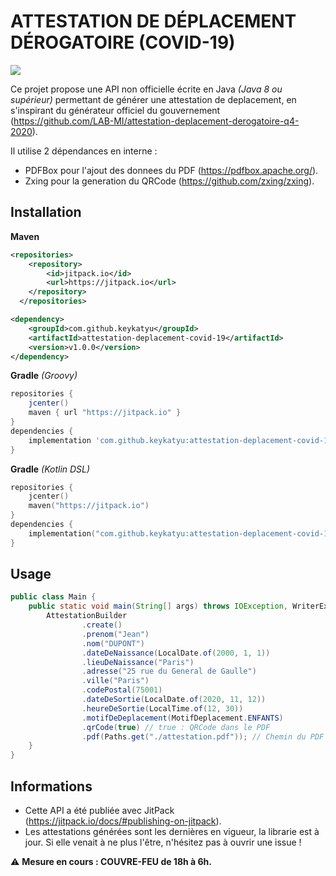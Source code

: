 # ATTESTATION DE DÉPLACEMENT DÉROGATOIRE (COVID-19)

[![](https://jitpack.io/v/KeyKatyu/attestation-deplacement-covid-19.svg)](https://jitpack.io/#KeyKatyu/attestation-deplacement-covid-19)

Ce projet propose une API non officielle écrite en Java *(Java 8 ou supérieur)* permettant de générer une attestation de deplacement, en s'inspirant du générateur officiel du gouvernement (https://github.com/LAB-MI/attestation-deplacement-derogatoire-q4-2020).

Il utilise 2 dépendances en interne : 
* PDFBox pour l'ajout des donnees du PDF (https://pdfbox.apache.org/).
* Zxing pour la generation du QRCode (https://github.com/zxing/zxing).

## Installation
**Maven**
```xml
<repositories>
	<repository>
	    <id>jitpack.io</id>
	    <url>https://jitpack.io</url>
	</repository>
  </repositories>
```
```xml
<dependency>
    <groupId>com.github.keykatyu</groupId>
    <artifactId>attestation-deplacement-covid-19</artifactId>
    <version>v1.0.0</version>
</dependency>
```

**Gradle** _(Groovy)_
```groovy
repositories {
    jcenter()
    maven { url "https://jitpack.io" }
}
dependencies {
    implementation 'com.github.keykatyu:attestation-deplacement-covid-19:v1.0.0'
}
```
**Gradle** _(Kotlin DSL)_
```kotlin
repositories {
    jcenter()
    maven("https://jitpack.io")
}
dependencies {
    implementation("com.github.keykatyu:attestation-deplacement-covid-19:v1.0.0")
}
```

## Usage
```java
public class Main {
    public static void main(String[] args) throws IOException, WriterException {
        AttestationBuilder
                .create()
                .prenom("Jean")
                .nom("DUPONT")
                .dateDeNaissance(LocalDate.of(2000, 1, 1))
                .lieuDeNaissance("Paris")
                .adresse("25 rue du General de Gaulle")
                .ville("Paris")
                .codePostal(75001)
                .dateDeSortie(LocalDate.of(2020, 11, 12))
                .heureDeSortie(LocalTime.of(12, 30))
                .motifDeDeplacement(MotifDeplacement.ENFANTS)
                .qrCode(true) // true : QRCode dans le PDF
                .pdf(Paths.get("./attestation.pdf")); // Chemin du PDF genere
    }
}
```

## Informations
* Cette API a été publiée avec JitPack (https://jitpack.io/docs/#publishing-on-jitpack).
* Les attestations générées sont les dernières en vigueur, la librarie est à jour. Si elle venait à ne plus l'être, n'hésitez pas à ouvrir une issue !

:warning: **Mesure en cours : COUVRE-FEU de 18h à 6h.**
